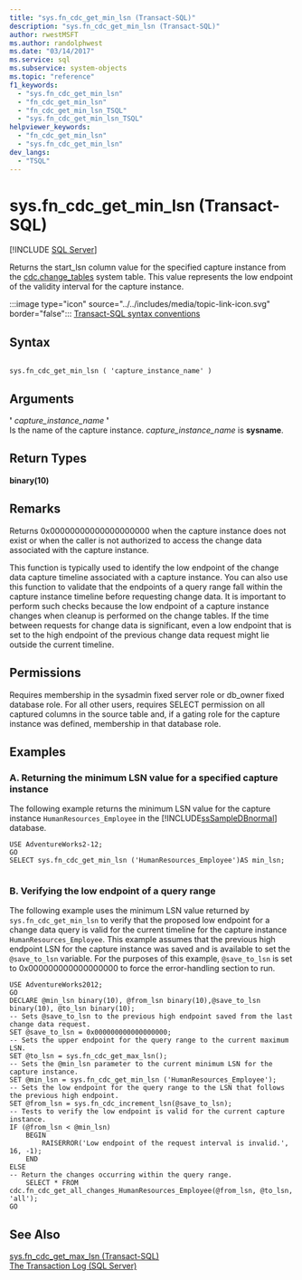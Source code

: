 ```yaml
---
title: "sys.fn_cdc_get_min_lsn (Transact-SQL)"
description: "sys.fn_cdc_get_min_lsn (Transact-SQL)"
author: rwestMSFT
ms.author: randolphwest
ms.date: "03/14/2017"
ms.service: sql
ms.subservice: system-objects
ms.topic: "reference"
f1_keywords:
  - "sys.fn_cdc_get_min_lsn"
  - "fn_cdc_get_min_lsn"
  - "fn_cdc_get_min_lsn_TSQL"
  - "sys.fn_cdc_get_min_lsn_TSQL"
helpviewer_keywords:
  - "fn_cdc_get_min_lsn"
  - "sys.fn_cdc_get_min_lsn"
dev_langs:
  - "TSQL"
---
```

# sys.fn_cdc_get_min_lsn (Transact-SQL)
[!INCLUDE [SQL Server](../../includes/applies-to-version/sqlserver.md)]

  Returns the start_lsn column value for the specified capture instance from the [cdc.change_tables](../../relational-databases/system-tables/cdc-change-tables-transact-sql.md) system table. This value represents the low endpoint of the validity interval for the capture instance.  
  
 :::image type="icon" source="../../includes/media/topic-link-icon.svg" border="false"::: [Transact-SQL syntax conventions](../../t-sql/language-elements/transact-sql-syntax-conventions-transact-sql.md)  
  
## Syntax  
  
```  
  
sys.fn_cdc_get_min_lsn ( 'capture_instance_name' )  
```  
  
## Arguments  
 **'** *capture_instance_name* **'**  
 Is the name of the capture instance. *capture_instance_name* is **sysname**.  
  
## Return Types  
 **binary(10)**  
  
## Remarks  
 Returns 0x00000000000000000000 when the capture instance does not exist or when the caller is not authorized to access the change data associated with the capture instance.  
  
 This function is typically used to identify the low endpoint of the change data capture timeline associated with a capture instance. You can also use this function to validate that the endpoints of a query range fall within the capture instance timeline before requesting change data. It is important to perform such checks because the low endpoint of a capture instance changes when cleanup is performed on the change tables. If the time between requests for change data is significant, even a low endpoint that is set to the high endpoint of the previous change data request might lie outside the current timeline.  
  
## Permissions  
 Requires membership in the sysadmin fixed server role or db_owner fixed database role. For all other users, requires SELECT permission on all captured columns in the source table and, if a gating role for the capture instance was defined, membership in that database role.  
  
## Examples  
  
### A. Returning the minimum LSN value for a specified capture instance  
 The following example returns the minimum LSN value for the capture instance `HumanResources_Employee` in the [!INCLUDE[ssSampleDBnormal](../../includes/sssampledbnormal-md.md)] database.  
  
```  
USE AdventureWorks2-12;  
GO  
SELECT sys.fn_cdc_get_min_lsn ('HumanResources_Employee')AS min_lsn;  
  
```  
  
### B. Verifying the low endpoint of a query range  
 The following example uses the minimum LSN value returned by `sys.fn_cdc_get_min_lsn` to verify that the proposed low endpoint for a change data query is valid for the current timeline for the capture instance `HumanResources_Employee`. This example assumes that the previous high endpoint LSN for the capture instance was saved and is available to set the `@save_to_lsn` variable. For the purposes of this example, `@save_to_lsn` is set to 0x000000000000000000 to force the error-handling section to run.  
  
```  
USE AdventureWorks2012;  
GO  
DECLARE @min_lsn binary(10), @from_lsn binary(10),@save_to_lsn binary(10), @to_lsn binary(10);  
-- Sets @save_to_lsn to the previous high endpoint saved from the last change data request.  
SET @save_to_lsn = 0x000000000000000000;  
-- Sets the upper endpoint for the query range to the current maximum LSN.  
SET @to_lsn = sys.fn_cdc_get_max_lsn();  
-- Sets the @min_lsn parameter to the current minimum LSN for the capture instance.  
SET @min_lsn = sys.fn_cdc_get_min_lsn ('HumanResources_Employee');  
-- Sets the low endpoint for the query range to the LSN that follows the previous high endpoint.  
SET @from_lsn = sys.fn_cdc_increment_lsn(@save_to_lsn);  
-- Tests to verify the low endpoint is valid for the current capture instance.  
IF (@from_lsn < @min_lsn)  
    BEGIN  
        RAISERROR('Low endpoint of the request interval is invalid.', 16, -1);  
    END  
ELSE  
-- Return the changes occurring within the query range.  
    SELECT * FROM cdc.fn_cdc_get_all_changes_HumanResources_Employee(@from_lsn, @to_lsn, 'all');  
GO  
```  
  
## See Also  
 [sys.fn_cdc_get_max_lsn &#40;Transact-SQL&#41;](../../relational-databases/system-functions/sys-fn-cdc-get-max-lsn-transact-sql.md)   
 [The Transaction Log &#40;SQL Server&#41;](../../relational-databases/logs/the-transaction-log-sql-server.md)  
  
  
